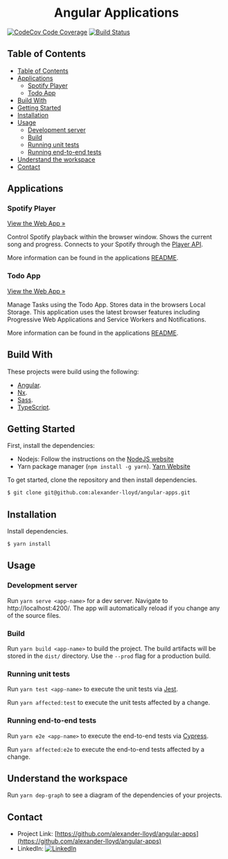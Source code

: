 <p align="center">
  <h1 align="center">Angular Applications</h1>
</p>

[![CodeCov Code Coverage](https://codecov.io/gh/alexander-lloyd/angular-apps/branch/master/graph/badge.svg?token=UAGOdykN63)](https://codecov.io/gh/alexander-lloyd/angular-apps)
[![Build Status](https://github.com/alexander-lloyd/digital-circuit-visualiser/workflows/Build/badge.svg)](https://github.com/alexander-lloyd/angular-apps)

## Table of Contents

- [Table of Contents](#table-of-contents)
- [Applications](#applications)
  - [Spotify Player](#spotify-player)
  - [Todo App](#todo-app)
- [Build With](#build-with)
- [Getting Started](#getting-started)
- [Installation](#installation)
- [Usage](#usage)
  - [Development server](#development-server)
  - [Build](#build)
  - [Running unit tests](#running-unit-tests)
  - [Running end-to-end tests](#running-end-to-end-tests)
- [Understand the workspace](#understand-the-workspace)
- [Contact](#contact)

## Applications

### Spotify Player

[View the Web App »](https://alexander-lloyd.dev/spotify-player)

Control Spotify playback within the browser window. Shows the current song and progress. Connects to your Spotify through the [Player API](https://developer.spotify.com/documentation/web-api/reference/player/).

More information can be found in the applications [README](https://github.com/alexander-lloyd/angular-apps/tree/master/apps/spotify-player).

### Todo App

[View the Web App »](https://alexander-lloyd.dev/spotify-player)

Manage Tasks using the Todo App. Stores data in the browsers Local Storage. This application uses the latest browser features including Progressive Web Applications and Service Workers and Notifications.

More information can be found in the applications [README](https://github.com/alexander-lloyd/angular-apps/tree/master/apps/todo).

## Build With

These projects were build using the following:

- [Angular](https://angular.io).
- [Nx](https://nx.dev).
- [Sass](https://sass-lang.com).
- [TypeScript](https://www.typescriptlang.org/).

## Getting Started

First, install the dependencies:

- Nodejs: Follow the instructions on the [NodeJS website](https://nodejs.org/)
- Yarn package manager (`npm install -g yarn`). [Yarn Website](https://yarnpkg.com/)

To get started, clone the repository and then install dependencies.

```sh
$ git clone git@github.com:alexander-lloyd/angular-apps.git
```

## Installation

Install dependencies.

```sh
$ yarn install
```

## Usage

### Development server

Run `yarn serve <app-name>` for a dev server. Navigate to http://localhost:4200/. The app will automatically reload if you change any of the source files.

### Build

Run `yarn build <app-name>` to build the project. The build artifacts will be stored in the `dist/` directory. Use the `--prod` flag for a production build.

### Running unit tests

Run `yarn test <app-name>` to execute the unit tests via [Jest](https://jestjs.io).

Run `yarn affected:test` to execute the unit tests affected by a change.

### Running end-to-end tests

Run `yarn e2e <app-name>` to execute the end-to-end tests via [Cypress](https://www.cypress.io).

Run `yarn affected:e2e` to execute the end-to-end tests affected by a change.

## Understand the workspace

Run `yarn dep-graph` to see a diagram of the dependencies of your projects.

## Contact

- Project Link: [https://github.com/alexander-lloyd/angular-apps](https://github.com/alexander-lloyd/angular-apps)
- LinkedIn: [![LinkedIn][linkedin-shield]][linkedin-url]

[linkedin-shield]: https://img.shields.io/badge/-LinkedIn-black.svg?style=flat-square&logo=linkedin&colorB=555
[linkedin-url]: https://linkedin.com/in/alexander-lloyd
